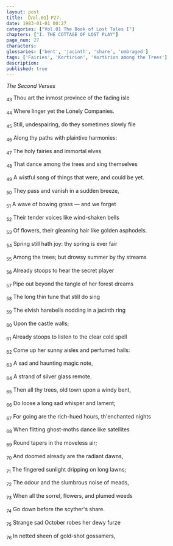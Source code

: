 ```yaml
---
layout: post
title: 【Vol.01】P27.
date: 1983-01-01 00:27
categories: ["Vol.01 The Book of Lost Tales I"]
chapters: ["I. THE COTTAGE OF LOST PLAY"]
page_num: 27
characters: 
glossaries: ['bent', 'jacinth', 'share', 'umbraged']
tags: ['Fairies', 'Kortirion', 'Kortirion among the Trees']
description: 
published: true
---
```


<I>The Second Verses</I>

<SUB>43</SUB> Thou art the inmost province of the fading isle

<SUB>44</SUB> Where linger yet the Lonely Companies.

<SUB>45</SUB> Still, undespairing, do they sometimes slowly file

<SUB>46</SUB> Along thy paths with plaintive harmonies:

<SUB>47</SUB> The holy fairies and immortal elves

<SUB>48</SUB> That dance among the trees and sing themselves

<SUB>49</SUB> A wistful song of things that were, and could be yet.

<SUB>50</SUB> They pass and vanish in a sudden breeze,

<SUB>51</SUB> A wave of bowing grass — and we forget

<SUB>52</SUB> Their tender voices like wind-shaken bells

<SUB>53</SUB> Of flowers, their gleaming hair like golden asphodels.

<SUB>54</SUB> Spring still hath joy: thy spring is ever fair

<SUB>55</SUB> Among the trees; but drowsy summer by thy streams

<SUB>56</SUB> Already stoops to hear the secret player

<SUB>57</SUB> Pipe out beyond the tangle of her forest dreams

<SUB>58</SUB> The long thin tune that still do sing

<SUB>59</SUB> The elvish harebells nodding in a jacinth ring

<SUB>60</SUB> Upon the castle walls;

<SUB>61</SUB> Already stoops to listen to the clear cold spell

<SUB>62</SUB> Come up her sunny aisles and perfumed halls:

<SUB>63</SUB> A sad and haunting magic note,

<SUB>64</SUB> A strand of silver glass remote.

<SUB>65</SUB> Then all thy trees, old town upon a windy bent,

<SUB>66</SUB> Do loose a long sad whisper and lament;

<SUB>67</SUB> For going are the rich-hued hours, th'enchanted nights

<SUB>68</SUB> When flitting ghost-moths dance like satellites

<SUB>69</SUB> Round tapers in the moveless air;

<SUB>70</SUB> And doomed already are the radiant dawns,

<SUB>71</SUB> The fingered sunlight dripping on long lawns;

<SUB>72</SUB> The odour and the slumbrous noise of meads,

<SUB>73</SUB> When all the sorrel, flowers, and plumed weeds

<SUB>74</SUB> Go down before the scyther's share.

<SUB>75</SUB> Strange sad October robes her dewy furze

<SUB>76</SUB> In netted sheen of gold-shot gossamers,

